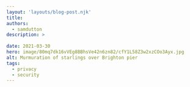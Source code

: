 ```yaml
---
layout: 'layouts/blog-post.njk'
title: 
authors:
  - samdutton
description: >
  
date: 2021-03-30
hero: image/80mq7dk16vVEg8BBhsVe42n6zn82/cfY1L58Z3w2xzCOo3Ayx.jpg
alt: Murmuration of starlings over Brighton pier
tags:
  - privacy
  - security
---
```


